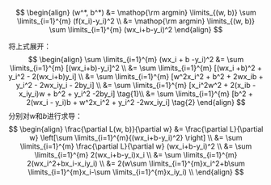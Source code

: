 $$
\begin{align} 
(w^*, b^*) &= \mathop{\rm argmin} \limits_{(w, b)} \sum \limits_{i=1}^{m} (f(x_i)-y_i)^2 \\
&= \mathop{\rm argmin} \limits_{(w, b)} \sum \limits_{i=1}^{m} (wx_i+b-y_i)^2
\end{align}
$$

将上式展开：
$$
\begin{align}
\sum \limits_{i=1}^{m} (wx_i + b -y_i)^2 
&= \sum \limits_{i=1}^{m} [(wx_i+b)-y_i]^2 \\
&= \sum \limits_{i=1}^{m} [(wx_i +b)^2 + y_i^2 - 2(wx_i+b)y_i] \\
&= \sum \limits_{i=1}^{m} [w^2x_i^2 + b^2 + 2wx_ib + y_i^2 - 2wx_iy_i - 2by_i] \\
&= \sum \limits_{i=1}^{m} [x_i^2w^2 + 2(x_ib - x_iy_i)w + b^2 + y_i^2 -2by_i] \tag{1}\\
&= \sum \limits_{i=1}^{m} [b^2 + 2(wx_i - y_i)b + w^2x_i^2 + y_i^2 -2wx_iy_i] \tag{2}
\end{align}
$$
分别对$w$和$b$进行求导：
$$
\begin{align}
\frac{\partial L(w, b)}{\partial w} 
&= \frac{\partial L}{\partial w} \left[\sum \limits_{i=1}^{m}{(wx_i+b-y_i)^2} \right] \\
&= \sum \limits_{i=1}^{m} \frac{\partial L}{\partial w} (wx_i+b-y_i)^2 \\
&= \sum \limits_{i=1}^{m} 2(wx_i+b-y_i)x_i \\
&= \sum \limits_{i=1}^{m} 2(wx_i^2+bx_i-x_iy_i) \\
&= 2(w\sum \limits_{i=1}^{m}x_i^2+b\sum \limits_{i=1}^{m}x_i-\sum \limits_{i=1}^{m}x_iy_i) \\
\end{align}
$$
